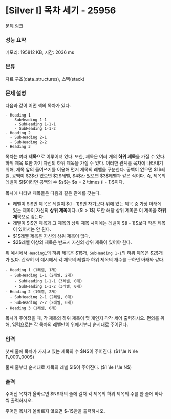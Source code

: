 # [Silver I] 목차 세기 - 25956 

[문제 링크](https://www.acmicpc.net/problem/25956) 

### 성능 요약

메모리: 195812 KB, 시간: 2036 ms

### 분류

자료 구조(data_structures), 스택(stack)

### 문제 설명

<p>다음과 같이 어떤 책의 목차가 있다.</p>

<pre><code>- Heading 1
  - SubHeading 1-1
    - SubHeading 1-1-1
    - SubHeading 1-1-2
- Heading 2
  - SubHeading 2-1
  - SubHeading 2-2
- Heading 3
</code></pre>

<p>목차는 여러 <strong>제목</strong>으로 이루어져 있다. 또한, 제목은 여러 개의 <strong>하위 제목</strong>을 가질 수 있다. 하위 제목 또한 자기 자신의 하위 제목을 가질 수 있다. 이러한 관계를 목차에 나타내기 위해, 제목 앞의 들여쓰기를 이용해 먼저 제목의 레벨을 구분한다. 공백이 없으면 $1$레벨, 공백이 $2$칸 있으면 $2$레벨, $4$칸 있으면 $3$레벨과 같은 식이다. 즉, 제목의 레벨이 $l$이라면 공백의 수 $s$는 $s = 2 \times (l - 1)$이다.</p>

<p>목차에 나타낸 제목들은 다음과 같은 관계를 갖는다.</p>

<ul>
	<li>레벨이 $l$인 제목은 레벨이 $(l - 1)$인 자기보다 위에 있는 제목 중 가장 아래에 있는 제목이 자신의 <strong>상위 제목</strong>이다. ($l > 1$) 또한 해당 상위 제목은 이 제목을 <strong>하위 제목</strong>으로 갖는다.</li>
	<li>레벨이 $l$인 제목과 그 제목의 상위 제목 사이에는 레벨이 $(l - 1)$보다 작은 제목이 있어서는 안 된다.</li>
	<li>$1$레벨 제목은 자신의 상위 제목이 없다.</li>
	<li>$2$레벨 이상의 제목은 반드시 자신의 상위 제목이 있어야 한다.</li>
</ul>

<p>위 예시에서 <code>Heading1</code>의 하위 제목은 $1$개, <code>SubHeading 1-1</code>의 하위 제목은 $2$개가 있다. 간략히 이 예시에서 각 제목의 레벨과 하위 제목의 개수를 구하면 아래와 같다.</p>

<pre><code>- Heading 1 (1레벨, 1개)
  - SubHeading 1-1 (2레벨, 2개)
    - SubHeading 1-1-1 (3레벨, 0개)
    - SubHeading 1-1-2 (3레벨, 0개)
- Heading 2 (1레벨, 2개)
  - SubHeading 2-1 (2레벨, 0개)
  - SubHeading 2-2 (2레벨, 0개)
- Heading 3 (1레벨, 0개)
</code></pre>

<p>목차가 주어졌을 때, 각 제목의 하위 제목이 몇 개인지 각각 세어 출력하시오. 편의를 위해, 입력으로는 각 목차의 레벨만이 위에서부터 순서대로 주어진다.</p>

### 입력 

 <p>첫째 줄에 목차가 가지고 있는 제목의 수 $N$이 주어진다. ($1 \le N \le 1\,000\,000$)</p>

<p>둘째 줄부터 순서대로 제목의 레벨 $l$이 주어진다. ($1 \le l \le N$)</p>

### 출력 

 <p>주어진 목차가 올바르면 $N$개의 줄에 걸쳐 각 제목의 하위 제목의 수를 한 줄에 하나씩 출력하시오.</p>

<p>주어진 목차가 올바르지 않으면 $-1$만을 출력하시오.</p>

